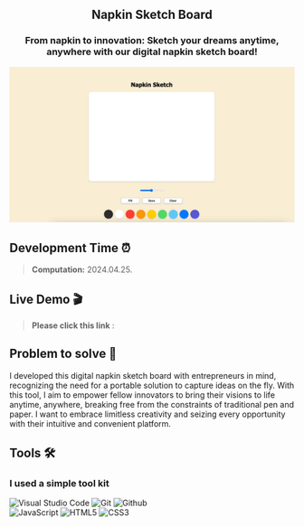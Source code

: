 <h2 align="center">
  Napkin Sketch Board <br/>
</h2>

<h3 align="center">
  From napkin to innovation: Sketch your dreams anytime, anywhere with our digital napkin sketch board!
</h3>

<div align="center">
<img width="700" alt="image" src="napkinSketch.gif">


</div>

## Development Time ⏰
> **Computation:** 2024.04.25.


## Live Demo 🎬

> **Please click this link** : <br>


## Problem to solve 🎯

I developed this digital napkin sketch board with entrepreneurs in mind, recognizing the need for a portable solution to capture ideas on the fly. With this tool, I aim to empower fellow innovators to bring their visions to life anytime, anywhere, breaking free from the constraints of traditional pen and paper. I want to embrace limitless creativity and seizing every opportunity with their intuitive and convenient platform. <br>


## Tools 🛠️

### I used a simple tool kit
![Visual Studio Code](https://img.shields.io/badge/Visual%20Studio%20Code-007ACC?style=for-the-badge&logo=Visual%20Studio%20Code&logoColor=white)
![Git](https://img.shields.io/badge/Git-F05032?style=for-the-badge&logo=Git&logoColor=white)
![Github](https://img.shields.io/badge/GitHub-181717?style=for-the-badge&logo=GitHub&logoColor=white)             
![JavaScript](https://img.shields.io/badge/JavaScript-F7DF1E?style=for-the-badge&logo=Javascript&logoColor=white)
![HTML5](https://img.shields.io/badge/html5-%23E34F26.svg?style=for-the-badge&logo=html5&logoColor=white)
![CSS3](https://img.shields.io/badge/css3-%231572B6.svg?style=for-the-badge&logo=css3&logoColor=white)
